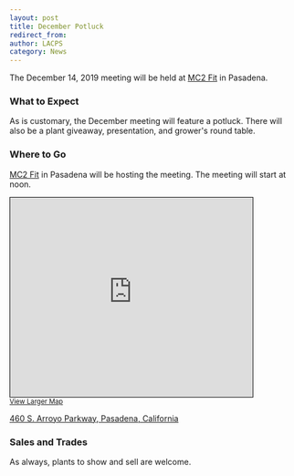 ```yaml
---
layout: post
title: December Potluck
redirect_from:
author: LACPS
category: News
---
```


The December 14, 2019 meeting will be held at [MC2 Fit](https://mc2.fit/) in Pasadena.

### What to Expect

As is customary, the December meeting will feature a potluck. There will also be a plant giveaway, presentation, and grower's round table.

### Where to Go

[MC2 Fit](https://mc2.fit/) in Pasadena will be hosting the meeting. The meeting will start at noon.

<iframe width="425" height="350" frameborder="0" scrolling="no" marginheight="0" marginwidth="0" src="https://www.openstreetmap.org/export/embed.html?bbox=-118.14816892147064%2C34.13713696696265%2C-118.14634501934053%2C34.13856889079167&amp;layer=mapnik&amp;marker=34.137852931910125%2C-118.14725697040558" style="border: 1px solid black"></iframe><br/><small><a href="https://www.openstreetmap.org/?mlat=34.13785&amp;mlon=-118.14726#map=19/34.13785/-118.14726&amp;layers=N">View Larger Map</a></small>

[460 S. Arroyo Parkway, Pasadena, California](https://www.openstreetmap.org/?mlat=34.13785&mlon=-118.14726#map=19/34.13785/-118.14726&layers=N)

### Sales and Trades

As always, plants to show and sell are welcome.
